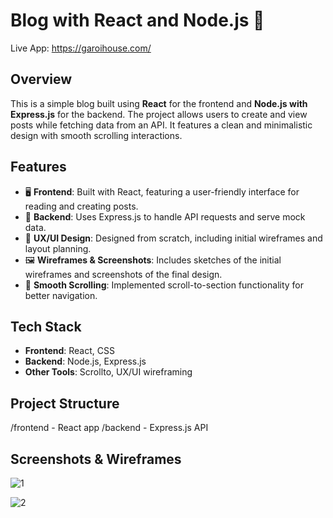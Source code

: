 # Blog with React and Node.js 📝  

Live App: https://garoihouse.com/

## Overview  
This is a simple blog built using **React** for the frontend and **Node.js with Express.js** for the backend. The project allows users to create and view posts while fetching data from an API. It features a clean and minimalistic design with smooth scrolling interactions.  

## Features  
- 🖥️ **Frontend**: Built with React, featuring a user-friendly interface for reading and creating posts.  
- 🚀 **Backend**: Uses Express.js to handle API requests and serve mock data.  
- 🎨 **UX/UI Design**: Designed from scratch, including initial wireframes and layout planning.  
- 🖼️ **Wireframes & Screenshots**: Includes sketches of the initial wireframes and screenshots of the final design.  
- 🔄 **Smooth Scrolling**: Implemented scroll-to-section functionality for better navigation.  

## Tech Stack  
- **Frontend**: React, CSS  
- **Backend**: Node.js, Express.js  
- **Other Tools**: Scrollto, UX/UI wireframing  

## Project Structure  
/frontend - React app
/backend - Express.js API


## Screenshots & Wireframes  

![1](https://github.com/user-attachments/assets/856d73f6-bab2-4696-ae8f-544af1033475)

![2](https://github.com/user-attachments/assets/7a774756-b2cd-4d03-98b7-82bf3b0ad7d9)

 

